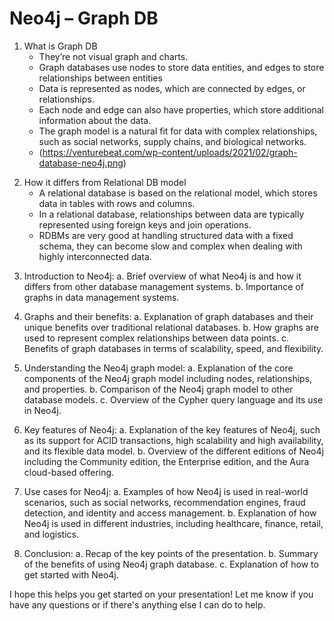 # Neo4j – Graph DB

1.  What is Graph DB
    - They’re not visual graph and charts. 
    - Graph databases use nodes to store data entities, and edges to store relationships between entities
    - Data is represented as nodes, which are connected by edges, or relationships. 
    - Each node and edge can also have properties, which store additional information about the data. 
    - The graph model is a natural fit for data with complex relationships, such as social networks, supply chains, and biological networks.
    - (https://venturebeat.com/wp-content/uploads/2021/02/graph-database-neo4j.png)

<graphic>

2. How it differs from Relational DB model
   - A relational database is based on the relational model, which stores data in tables with rows and columns. 
   - In a relational database, relationships between data are typically represented using foreign keys and join operations. 
   - RDBMs are very good at handling structured data with a fixed schema, they can become slow and complex when dealing with highly interconnected data.
 <graphic>


3. Introduction to Neo4j: 
   a. Brief overview of what Neo4j is and how it differs from other database management systems.
   b. Importance of graphs in data management systems.

2. Graphs and their benefits: 
   a. Explanation of graph databases and their unique benefits over traditional relational databases.
   b. How graphs are used to represent complex relationships between data points.
   c. Benefits of graph databases in terms of scalability, speed, and flexibility.

3. Understanding the Neo4j graph model: 
   a. Explanation of the core components of the Neo4j graph model including nodes, relationships, and properties.
   b. Comparison of the Neo4j graph model to other database models.
   c. Overview of the Cypher query language and its use in Neo4j.

4. Key features of Neo4j: 
   a. Explanation of the key features of Neo4j, such as its support for ACID transactions, high scalability and high availability, and its flexible data model.
   b. Overview of the different editions of Neo4j including the Community edition, the Enterprise edition, and the Aura cloud-based offering.

5. Use cases for Neo4j: 
   a. Examples of how Neo4j is used in real-world scenarios, such as social networks, recommendation engines, fraud detection, and identity and access management.
   b. Explanation of how Neo4j is used in different industries, including healthcare, finance, retail, and logistics.

6. Conclusion: 
   a. Recap of the key points of the presentation.
   b. Summary of the benefits of using Neo4j graph database.
   c. Explanation of how to get started with Neo4j.

I hope this helps you get started on your presentation! Let me know if you have any questions or if there's anything else I can do to help.
